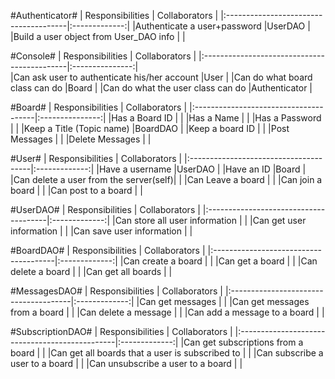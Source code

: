 #Authenticator#
| Responsibilities                      | Collaborators |
|:--------------------------------------|:-------------:|
|Authenticate a user+password           |UserDAO        |
|Build a user object from User_DAO info |               |

#Console#
| Responsibilities                      	    | Collaborators   |
|:--------------------------------------------|:---------------:|  	
|Can ask user to authenticate his/her account |User  	  		    |
|Can do what board class can do               |Board			      |
|Can do what the user class can do  		  |Authenticator        |

#Board#
| Responsibilities                      | Collaborators   |
|:--------------------------------------|:---------------:|
|Has a Board ID              |		   	    |
|Has a Name              |		   	    |
|Has a Password              |		   	    |
|Keep a Title (Topic name)              |BoardDAO   	    |
|Keep a board ID                        |				          |
|Post Messages   						            |                 |
|Delete Messages                        |                 |

#User#
| Responsibilities                      | Collaborators |
|:--------------------------------------|:-------------:|
|Have a username                        |UserDAO        |
|Have an ID                             |Board          |
|Can delete a user from the server(self)|    			      |
|Can Leave a board       				        |               |
|Can join a board					              |               |
|Can post to a board					          |               |

#UserDAO#
| Responsibilities                      | Collaborators |
|:--------------------------------------|:-------------:|
|Can store all user information         |               |
|Can get user information               |               |
|Can save user information              |               |

#BoardDAO#
| Responsibilities                      | Collaborators |
|:--------------------------------------|:-------------:|
|Can create a board        				      |               |
|Can get a board               			    |               |
|Can delete a board               		  |               |
|Can get all boards               		  |               |

#MessagesDAO#
| Responsibilities                      | Collaborators |
|:--------------------------------------|:-------------:|
|Can get messages       				        |               |
|Can get messages from a board          |               |
|Can delete a message               	  |               |
|Can add a message to a board           |               |

#SubscriptionDAO#
| Responsibilities                      		     | Collaborators |
|:-----------------------------------------------|:-------------:|
|Can get subscriptions from a board     	       |               |
|Can get all boards that a user is subscribed to |               |
|Can subscribe a user to a board              	 |               |
|Can unsubscribe a user to a board               |               |

